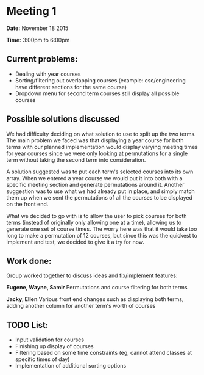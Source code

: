 # Meeting 1
**Date:** November 18 2015

**Time:** 3:00pm to 6:00pm

## Current problems:
* Dealing with year courses
* Sorting/filtering out overlapping courses (example: csc/engineering have different sections for the same course)
* Dropdown menu for second term courses still display all possible courses

## Possible solutions discussed 
We had difficulty deciding on what solution to use to split up the two terms. The main problem we faced was that
displaying a year course for both terms with our planned implementation would display varying meeting times for year courses 
since we were only looking at permutations for a single term without taking the second term into consideration.

A solution suggested was to put each term's selected courses into its own array. When we entered a year course we would put it into both with
a specific meeting section and generate permutations around it. Another suggestion was to use what we had already put in place, and
simply match them up when we sent the permutations of all the courses to be displayed on the front end.

What we decided to go with is to allow the user to pick courses for both terms (instead of originally only allowing one at a time), allowing us to
generate one set of course times. The worry here was that it would take too long to make a permutation of 12 courses, but since this was the quickest 
to implement and test, we decided to give it a try for now.

## Work done:
Group worked together to discuss ideas and fix/implement features:

**Eugene, Wayne, Samir** Permutations and course filtering for both terms

**Jacky, Ellen** Various front end changes such as displaying both terms, adding another column for another term's worth of courses

## TODO List:
* Input validation for courses
* Finishing up display of courses
* Filtering based on some time constraints (eg, cannot attend classes at specific times of day)
* Implementation of additional sorting options
